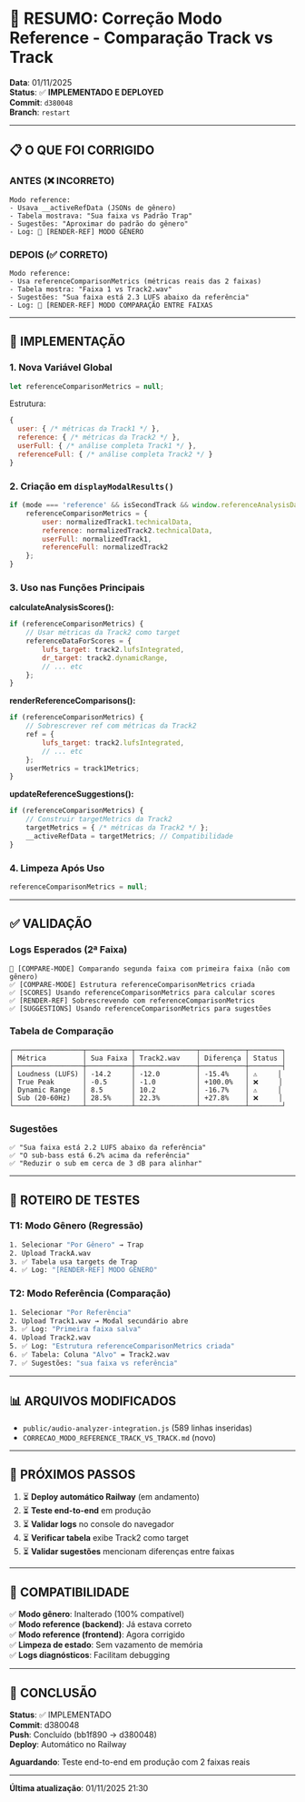 # 🎯 RESUMO: Correção Modo Reference - Comparação Track vs Track

**Data**: 01/11/2025  
**Status**: ✅ **IMPLEMENTADO E DEPLOYED**  
**Commit**: `d380048`  
**Branch**: `restart`

---

## 📋 O QUE FOI CORRIGIDO

### ANTES (❌ INCORRETO)
```
Modo reference:
- Usava __activeRefData (JSONs de gênero)
- Tabela mostrava: "Sua faixa vs Padrão Trap"
- Sugestões: "Aproximar do padrão do gênero"
- Log: 🎵 [RENDER-REF] MODO GÊNERO
```

### DEPOIS (✅ CORRETO)
```
Modo reference:
- Usa referenceComparisonMetrics (métricas reais das 2 faixas)
- Tabela mostra: "Faixa 1 vs Track2.wav"
- Sugestões: "Sua faixa está 2.3 LUFS abaixo da referência"
- Log: 🎯 [RENDER-REF] MODO COMPARAÇÃO ENTRE FAIXAS
```

---

## 🔧 IMPLEMENTAÇÃO

### 1. Nova Variável Global
```javascript
let referenceComparisonMetrics = null;
```

Estrutura:
```javascript
{
  user: { /* métricas da Track1 */ },
  reference: { /* métricas da Track2 */ },
  userFull: { /* análise completa Track1 */ },
  referenceFull: { /* análise completa Track2 */ }
}
```

### 2. Criação em `displayModalResults()`
```javascript
if (mode === 'reference' && isSecondTrack && window.referenceAnalysisData) {
    referenceComparisonMetrics = {
        user: normalizedTrack1.technicalData,
        reference: normalizedTrack2.technicalData,
        userFull: normalizedTrack1,
        referenceFull: normalizedTrack2
    };
}
```

### 3. Uso nas Funções Principais

**calculateAnalysisScores():**
```javascript
if (referenceComparisonMetrics) {
    // Usar métricas da Track2 como target
    referenceDataForScores = {
        lufs_target: track2.lufsIntegrated,
        dr_target: track2.dynamicRange,
        // ... etc
    };
}
```

**renderReferenceComparisons():**
```javascript
if (referenceComparisonMetrics) {
    // Sobrescrever ref com métricas da Track2
    ref = {
        lufs_target: track2.lufsIntegrated,
        // ... etc
    };
    userMetrics = track1Metrics;
}
```

**updateReferenceSuggestions():**
```javascript
if (referenceComparisonMetrics) {
    // Construir targetMetrics da Track2
    targetMetrics = { /* métricas da Track2 */ };
    __activeRefData = targetMetrics; // Compatibilidade
}
```

### 4. Limpeza Após Uso
```javascript
referenceComparisonMetrics = null;
```

---

## ✅ VALIDAÇÃO

### Logs Esperados (2ª Faixa)
```
🎯 [COMPARE-MODE] Comparando segunda faixa com primeira faixa (não com gênero)
✅ [COMPARE-MODE] Estrutura referenceComparisonMetrics criada
✅ [SCORES] Usando referenceComparisonMetrics para calcular scores
✅ [RENDER-REF] Sobrescrevendo com referenceComparisonMetrics
✅ [SUGGESTIONS] Usando referenceComparisonMetrics para sugestões
```

### Tabela de Comparação
```
┌─────────────────┬───────────┬───────────────┬───────────┬────────┐
│ Métrica         │ Sua Faixa │ Track2.wav    │ Diferença │ Status │
├─────────────────┼───────────┼───────────────┼───────────┼────────┤
│ Loudness (LUFS) │ -14.2     │ -12.0         │ -15.4%    │ ⚠️     │
│ True Peak       │ -0.5      │ -1.0          │ +100.0%   │ ❌     │
│ Dynamic Range   │ 8.5       │ 10.2          │ -16.7%    │ ⚠️     │
│ Sub (20-60Hz)   │ 28.5%     │ 22.3%         │ +27.8%    │ ❌     │
└─────────────────┴───────────┴───────────────┴───────────┴────────┘
```

### Sugestões
```
✅ "Sua faixa está 2.2 LUFS abaixo da referência"
✅ "O sub-bass está 6.2% acima da referência"
✅ "Reduzir o sub em cerca de 3 dB para alinhar"
```

---

## 🧪 ROTEIRO DE TESTES

### T1: Modo Gênero (Regressão)
```bash
1. Selecionar "Por Gênero" → Trap
2. Upload TrackA.wav
3. ✅ Tabela usa targets de Trap
4. ✅ Log: "[RENDER-REF] MODO GÊNERO"
```

### T2: Modo Referência (Comparação)
```bash
1. Selecionar "Por Referência"
2. Upload Track1.wav → Modal secundário abre
3. ✅ Log: "Primeira faixa salva"
4. Upload Track2.wav
5. ✅ Log: "Estrutura referenceComparisonMetrics criada"
6. ✅ Tabela: Coluna "Alvo" = Track2.wav
7. ✅ Sugestões: "sua faixa vs referência"
```

---

## 📊 ARQUIVOS MODIFICADOS

- `public/audio-analyzer-integration.js` (589 linhas inseridas)
- `CORRECAO_MODO_REFERENCE_TRACK_VS_TRACK.md` (novo)

---

## 🚀 PRÓXIMOS PASSOS

1. ⏳ **Deploy automático Railway** (em andamento)
2. ⏳ **Teste end-to-end** em produção
3. ⏳ **Validar logs** no console do navegador
4. ⏳ **Verificar tabela** exibe Track2 como target
5. ⏳ **Validar sugestões** mencionam diferenças entre faixas

---

## 📝 COMPATIBILIDADE

✅ **Modo gênero**: Inalterado (100% compatível)  
✅ **Modo reference (backend)**: Já estava correto  
✅ **Modo reference (frontend)**: Agora corrigido  
✅ **Limpeza de estado**: Sem vazamento de memória  
✅ **Logs diagnósticos**: Facilitam debugging

---

## 🎉 CONCLUSÃO

**Status**: ✅ IMPLEMENTADO  
**Commit**: d380048  
**Push**: Concluído (bb1f890 → d380048)  
**Deploy**: Automático no Railway  

**Aguardando**: Teste end-to-end em produção com 2 faixas reais

---

**Última atualização**: 01/11/2025 21:30
